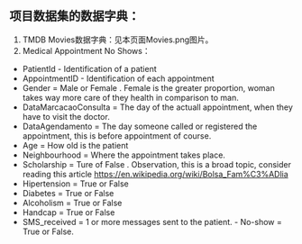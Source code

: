 ## 项目数据集的数据字典：

1. TMDB Movies数据字典：见本页面Movies.png图片。
2. Medical Appointment No Shows：

  - PatientId - Identification of a patient
  - AppointmentID - Identification of each appointment 
  - Gender = Male or Female . Female is the greater proportion, woman takes way more care of they health in comparison to man. 
  - DataMarcacaoConsulta = The day of the actuall appointment, when they have to visit the doctor. 
  - DataAgendamento = The day someone called or registered the appointment, this is before appointment of course. 
  - Age = How old is the patient
  - Neighbourhood = Where the appointment takes place. 
  - Scholarship = Ture of False . Observation, this is a broad topic, consider reading this article https://en.wikipedia.org/wiki/Bolsa_Fam%C3%ADlia 
  - Hipertension = True or False 
  - Diabetes = True or False 
  - Alcoholism = True or False 
  - Handcap = True or False 
  - SMS_received = 1 or more messages sent to the patient. - No-show = True or False. 
